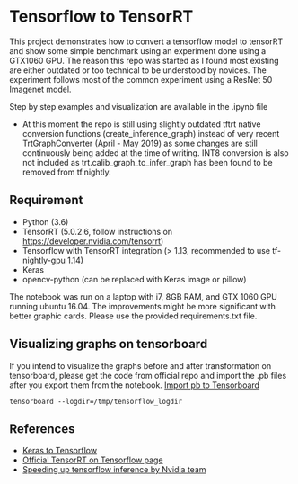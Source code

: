 # Tensorflow to TensorRT 

This project demonstrates how to convert a tensorflow model to tensorRT and show some simple benchmark using an experiment done using a GTX1060 GPU.
The reason this repo was started as I found most existing are either outdated or too technical to be understood by novices. The experiment follows most of the common experiment using a ResNet 50 Imagenet model. 

Step by step examples and visualization are available in the .ipynb file

* At this moment the repo is still using slightly outdated tftrt native conversion functions (create_inference_graph) instead of very recent TrtGraphConverter (April - May 2019) as some changes are still continuously being added at the time of writing. INT8 conversion is also not included as trt.calib_graph_to_infer_graph has been found to be removed from tf.nightly.

## Requirement ##
* Python (3.6)
* TensorRT (5.0.2.6, follow instructions on https://developer.nvidia.com/tensorrt)
* Tensorflow with TensorRT integration (> 1.13, recommended to use tf-nightly-gpu 1.14)
* Keras
* opencv-python (can be replaced with Keras image or pillow)

The notebook was run on a laptop with i7, 8GB RAM, and GTX 1060 GPU running ubuntu 16.04. The improvements might be more significant with better graphic cards. Please use the provided requirements.txt file. 

## Visualizing graphs on tensorboard ##
If you intend to visualize the graphs before and after transformation on tensorboard, please get the code from official repo and import the .pb files after you export them from the notebook.
[Import pb to Tensorboard](https://github.com/rockchip-linux/tensorflow/blob/master/tensorflow/python/tools/import_pb_to_tensorboard.py)

```
tensorboard --logdir=/tmp/tensorflow_logdir
```

## References ##
* [Keras to Tensorflow](https://github.com/jeng1220/KerasToTensorRT/blob/master/README.md)
* [Official TensorRT on Tensorflow page](https://github.com/tensorflow/models/tree/master/research/tensorrt)
* [Speeding up tensorflow inference by Nvidia team](https://medium.com/tensorflow/speed-up-tensorflow-inference-on-gpus-with-tensorrt-13b49f3db3fa)



